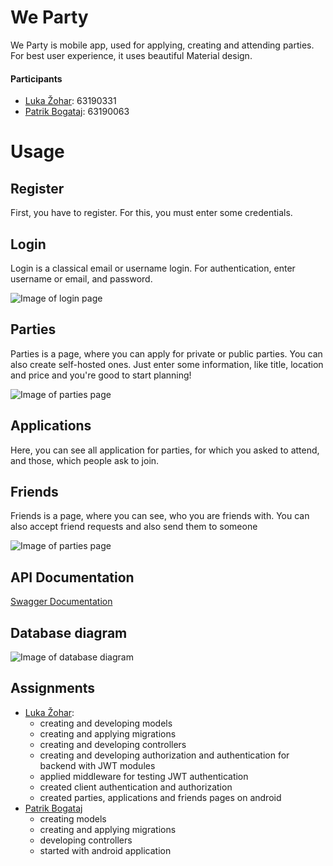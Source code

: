 # We Party

We Party is mobile app, used for applying, creating and attending parties. For best user experience, it uses beautiful Material design.

#### Participants

- [Luka Žohar](https://github.com/lukazohar): 63190331
- [Patrik Bogataj](https://github.com/Branko4453): 63190063

# Usage

## Register

First, you have to register. For this, you must enter some credentials.

## Login

Login is a classical email or username login. For authentication, enter username or email, and password.

![Image of login page](https://i.pinimg.com/originals/a9/02/87/a9028719bf9f998624d72cad32823ac3.png)

## Parties

Parties is a page, where you can apply for private or public parties. You can also create self-hosted ones. Just enter some information, like title, location and price and you're good to start planning!

![Image of parties page](https://i.pinimg.com/originals/64/a5/bb/64a5bb727f12a27b8d208b79b830bc78.png)

## Applications

Here, you can see all application for parties, for which you asked to attend, and those, which people ask to join.

## Friends

Friends is a page, where you can see, who you are friends with. You can also accept friend requests and also send them to someone

![Image of parties page](https://i.pinimg.com/originals/6f/52/05/6f5205165dabb8f5975b83f156a341e8.png)

## API Documentation

[Swagger Documentation](https://api20210112131818.azurewebsites.net/swagger/index.html)

## Database diagram

![Image of database diagram](https://i.pinimg.com/originals/9f/30/4f/9f304fe5285dcb698e96ad3c2ac23d30.png)

## Assignments

- [Luka Žohar](https://github.com/lukazohar):
  - creating and developing models
  - creating and applying migrations
  - creating and developing controllers
  - creating and developing authorization and authentication for backend with JWT modules
  - applied middleware for testing JWT authentication
  - created client authentication and authorization
  - created parties, applications and friends pages on android
- [Patrik Bogataj](https://github.com/Branko4453)
  - creating models
  - creating and applying migrations
  - developing controllers
  - started with android application
